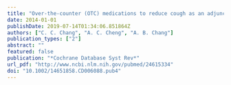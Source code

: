 ```yaml
---
title: "Over-the-counter (OTC) medications to reduce cough as an adjunct to antibiotics for acute pneumonia in children and adults"
date: 2014-01-01
publishDate: 2019-07-14T01:34:06.851864Z
authors: ["C. C. Chang", "A. C. Cheng", "A. B. Chang"]
publication_types: ["2"]
abstract: ""
featured: false
publication: "*Cochrane Database Syst Rev*"
url_pdf: "http://www.ncbi.nlm.nih.gov/pubmed/24615334"
doi: "10.1002/14651858.CD006088.pub4"
---
```


